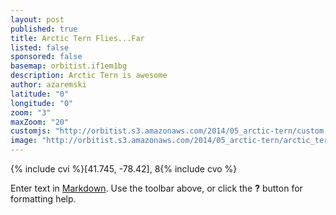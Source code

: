 ```yaml
---
layout: post
published: true
title: Arctic Tern Flies...Far
listed: false
sponsored: false
basemap: orbitist.if1em1bg
description: Arctic Tern is awesome
author: azaremski
latitude: "0"
longitude: "0"
zoom: "3"
maxZoom: "20"
customjs: "http://orbitist.s3.amazonaws.com/2014/05_arctic-tern/custom.js"
image: "http://orbitist.s3.amazonaws.com/2014/05_arctic-tern/arctic_tern_cover_image.jpg"
---
```


{% include cvi %}[41.745, -78.42], 8{% include cvo %}

Enter text in [Markdown](http://daringfireball.net/projects/markdown/). Use the toolbar above, or click the **?** button for formatting help.